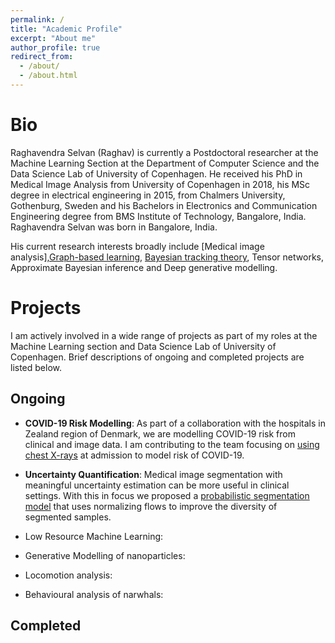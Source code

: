 ```yaml
---
permalink: /
title: "Academic Profile"
excerpt: "About me"
author_profile: true
redirect_from: 
  - /about/
  - /about.html
---
```

Bio 
======

Raghavendra Selvan (Raghav) is currently a Postdoctoral researcher at the Machine Learning Section at the Department of Computer Science and the Data Science Lab of University of Copenhagen. He received his PhD in Medical Image Analysis from University of Copenhagen in 2018, his MSc degree in electrical engineering in 2015, from Chalmers University, Gothenburg, Sweden and his Bachelors in Electronics and Communication Engineering degree from BMS Institute of Technology, Bangalore, India. Raghavendra Selvan was born in Bangalore, India.

His current research interests broadly include [Medical image analysis],[Graph-based learning](https://arxiv.org/abs/1811.08674), [Bayesian tracking theory](https://odr.chalmers.se/handle/20.500.12380/220888), Tensor networks, Approximate Bayesian inference and Deep generative modelling. 

Projects
======

I am actively involved in a wide range of projects as part of my roles at the Machine Learning section and Data Science Lab of University of Copenhagen. Brief descriptions of ongoing and completed projects are listed below.

Ongoing 
---

* **COVID-19 Risk Modelling**: 
	As part of a collaboration with the hospitals in Zealand region of Denmark, we are modelling COVID-19 risk from clinical and image data. I am contributing to the team focusing on [using chest X-rays](https://raghavian.github.io/publication/2020-01-01-Lung-Segmentation-from-Chest-X-rays-using-Variational-Data-Imputation) at admission to model risk of COVID-19.

* **Uncertainty Quantification**:
Medical image segmentation with meaningful uncertainty estimation can be more useful in clinical settings. With this in focus we proposed a [probabilistic segmentation model](https://raghavian.github.io/publication/2020-01-01-Uncertainty-quantification-in-medical-image-segmentation-with-Normalizing-Flows) that uses normalizing flows to improve the diversity of segmented samples.

* Low Resource Machine Learning:
* Generative Modelling of nanoparticles:
* Locomotion analysis:
* Behavioural analysis of narwhals: 


Completed
---


